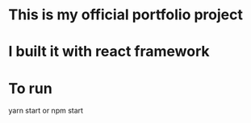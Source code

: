 # This is my official portfolio project
# I built it with react framework

# To run 
yarn start or npm start
